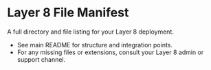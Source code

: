 # Layer 8 File Manifest

A full directory and file listing for your Layer 8 deployment.
- See main README for structure and integration points.
- For any missing files or extensions, consult your Layer 8 admin or support channel.

